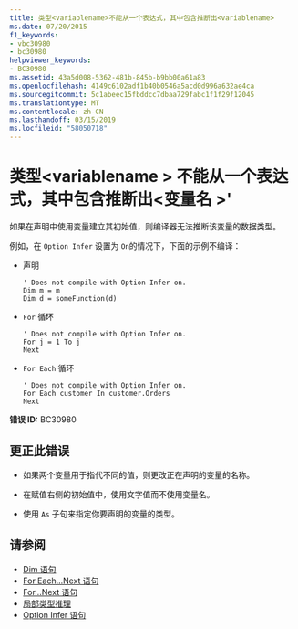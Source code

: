 ```yaml
---
title: 类型<variablename>不能从一个表达式，其中包含推断出<variablename>
ms.date: 07/20/2015
f1_keywords:
- vbc30980
- bc30980
helpviewer_keywords:
- BC30980
ms.assetid: 43a5d008-5362-481b-845b-b9bb00a61a83
ms.openlocfilehash: 4149c6102adf1b40b0546a5acd0d996a632ae4ca
ms.sourcegitcommit: 5c1abeec15fbddcc7dbaa729fabc1f1f29f12045
ms.translationtype: MT
ms.contentlocale: zh-CN
ms.lasthandoff: 03/15/2019
ms.locfileid: "58050718"
---
```

# <a name="type-of-variablename-cannot-be-inferred-from-an-expression-containing-variablename"></a>类型\<variablename > 不能从一个表达式，其中包含推断出\<变量名 >'
如果在声明中使用变量建立其初始值，则编译器无法推断该变量的数据类型。  
  
 例如，在 `Option Infer` 设置为 `On`的情况下，下面的示例不编译：  
  
-   声明  
  
    ```  
    ' Does not compile with Option Infer on.  
    Dim m = m  
    Dim d = someFunction(d)  
    ```  
  
-   `For` 循环  
  
    ```  
    ' Does not compile with Option Infer on.  
    For j = 1 To j  
    Next  
    ```  
  
-   `For Each` 循环  
  
    ```  
    ' Does not compile with Option Infer on.  
    For Each customer In customer.Orders  
    Next  
    ```  
  
 **错误 ID:** BC30980  
  
## <a name="to-correct-this-error"></a>更正此错误  
  
-   如果两个变量用于指代不同的值，则更改正在声明的变量的名称。  
  
-   在赋值右侧的初始值中，使用文字值而不使用变量名。  
  
-   使用 `As` 子句来指定你要声明的变量的类型。  
  
## <a name="see-also"></a>请参阅

- [Dim 语句](../../visual-basic/language-reference/statements/dim-statement.md)
- [For Each...Next 语句](../../visual-basic/language-reference/statements/for-each-next-statement.md)
- [For...Next 语句](../../visual-basic/language-reference/statements/for-next-statement.md)
- [局部类型推理](../../visual-basic/programming-guide/language-features/variables/local-type-inference.md)
- [Option Infer 语句](../../visual-basic/language-reference/statements/option-infer-statement.md)
